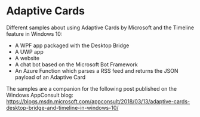 # Adaptive Cards

Different samples about using Adaptive Cards by Microsoft and the Timeline feature in Windows 10:

* A WPF app packaged with the Desktop Bridge
* A UWP app
* A website
* A chat bot based on the Microsoft Bot Framework
* An Azure Function which parses a RSS feed and returns the JSON payload of an Adaptive Card

The samples are a companion for the following post published on the Windows AppConsult blog: <https://blogs.msdn.microsoft.com/appconsult/2018/03/13/adaptive-cards-desktop-bridge-and-timeline-in-windows-10/>
